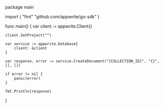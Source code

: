 package main

import (
    "fmt"
    "github.com/appwrite/go-sdk"
)

func main() {
    var client := appwrite.Client{}

    client.SetProject("")

    var service := appwrite.Database{
        client: &client
    }

    var response, error := service.CreateDocument("[COLLECTION_ID]", "{}", [], [])

    if error != nil {
        panic(error)
    }

    fmt.Println(response)
}